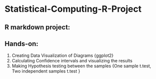 # Statistical-Computing-R-Project

## R markdown project:

## Hands-on:
1. Creating Data Visualization of Diagrams {ggplot2}
2. Calculating Confidence intervals and visualizing the results
3. Making Hypothesis testing between the samples {One sample t.test, Two independent samples t.test }

